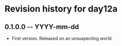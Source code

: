 # Revision history for day12a

## 0.1.0.0  -- YYYY-mm-dd

* First version. Released on an unsuspecting world.
